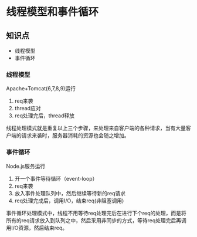 线程模型和事件循环
=================

## 知识点

* 线程模型
* 事件循环

### 线程模型

Apache+Tomcat(6,7,8,9)运行  
1. req来袭
2. thread应对
3. req处理完后，thread释放

线程处理模式就是重复以上三个步骤，来处理来自客户端的各种请求，当有大量客户端的请求来袭时，服务器消耗的资源也会随之增加。

### 事件循环

Node.js服务运行  
1. 开一个事件等待循环（event-loop）
2. req来袭
3. 放入事件处理队列中，然后继续等待新的req请求
4. req处理完成后，调用I/O，结束req(非阻塞调用)

事件循环处理模式中，线程不用等待req处理完后在进行下个req的处理，而是将所有的req请求放入到队列之中，然后采用非同步的方式，等待req处理完后再调用I/O资源，然后结束req。

